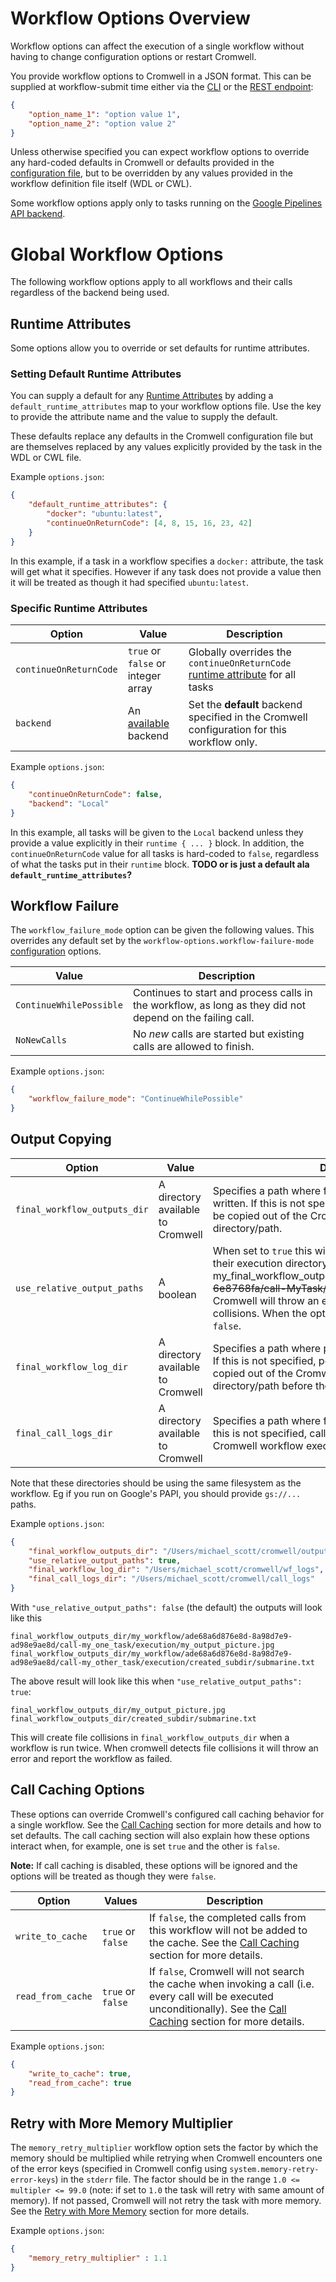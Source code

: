 # Workflow Options Overview

Workflow options can affect the execution of a single workflow without having to change configuration options or restart Cromwell. 

You provide workflow options to Cromwell in a JSON format. This can be supplied at workflow-submit time either via the [CLI](../CommandLine.md) or the [REST endpoint](../api/RESTAPI.md):

```json
{
	"option_name_1": "option value 1",
	"option_name_2": "option value 2"
}
```

Unless otherwise specified you can expect workflow options to override any hard-coded defaults in Cromwell or defaults provided in the [configuration file](../Configuring.md), but to be overridden by any values provided in the workflow definition file itself (WDL or CWL).

Some workflow options apply only to tasks running on the [Google Pipelines API backend](Google).

# Global Workflow Options 

The following workflow options apply to all workflows and their calls regardless of the backend being used.

## Runtime Attributes

Some options allow you to override or set defaults for runtime attributes.

### Setting Default Runtime Attributes

You can supply a default for any [Runtime Attributes](../RuntimeAttributes.md) by adding a `default_runtime_attributes` map to your workflow options file. Use the key to provide the attribute name and the value to supply the default. 

These defaults replace any defaults in the Cromwell configuration file but are themselves replaced by any values explicitly provided by the task in the WDL or CWL file.

Example `options.json`:
```json
{
    "default_runtime_attributes": {
        "docker": "ubuntu:latest",
        "continueOnReturnCode": [4, 8, 15, 16, 23, 42]
    }
}
```

In this example, if a task in a workflow specifies a `docker:` attribute, the task will get what it specifies. However if any task does not provide a value then it will be treated as though it had specified `ubuntu:latest`.

### Specific Runtime Attributes

|Option|Value|Description|
|---|---|---|
|`continueOnReturnCode`|`true` or `false` or integer array|Globally overrides the `continueOnReturnCode` [runtime attribute](../RuntimeAttributes.md) for all tasks| 
|`backend`|An [available](../Configuring.md) backend|Set the **default** backend specified in the Cromwell configuration for this workflow only.|

Example `options.json`:
```json
{
    "continueOnReturnCode": false,
    "backend": "Local"
}
```

In this example, all tasks will be given to the `Local` backend unless they provide a value explicitly in their `runtime { ... }` block. In addition, the `continueOnReturnCode` value for all tasks is hard-coded to `false`, regardless of what the tasks put in their `runtime` block. **TODO or is just a default ala `default_runtime_attributes`?**

## Workflow Failure

The `workflow_failure_mode` option can be given the following values. This overrides any default set by the `workflow-options.workflow-failure-mode` [configuration](../Configuring.md) options.

|Value|Description|
|---|---|
|`ContinueWhilePossible`|Continues to start and process calls in the workflow, as long as they did not depend on the failing call.|
|`NoNewCalls`|No *new* calls are started but existing calls are allowed to finish.|

Example `options.json`:
```json
{
    "workflow_failure_mode": "ContinueWhilePossible"
}
```

## Output Copying
|Option|Value|Description|
|---|---|---|
|`final_workflow_outputs_dir`|A directory available to Cromwell|Specifies a path where final workflow outputs will be written. If this is not specified, workflow outputs will not be copied out of the Cromwell workflow execution directory/path.|
|`use_relative_output_paths`| A boolean | When set to `true` this will copy all the outputs relative to their execution directory. my_final_workflow_outputs_dir/~~MyWorkflow/af76876d8-6e8768fa/call-MyTask/execution/~~output_of_interest . Cromwell will throw an exception when this leads to collisions. When the option is not set it will default to `false`.|
|`final_workflow_log_dir`|A directory available to Cromwell|Specifies a path where per-workflow logs will be written. If this is not specified, per-workflow logs will not be copied out of the Cromwell workflow log temporary directory/path before they are deleted.|
|`final_call_logs_dir`|A directory available to Cromwell|Specifies a path where final call logs will be written.  If this is not specified, call logs will not be copied out of the Cromwell workflow execution directory/path.|

Note that these directories should be using the same filesystem as the workflow. Eg if you run on Google's PAPI, you should provide `gs://...` paths.

Example `options.json`:
```json
{
    "final_workflow_outputs_dir": "/Users/michael_scott/cromwell/outputs",
    "use_relative_output_paths": true,
    "final_workflow_log_dir": "/Users/michael_scott/cromwell/wf_logs",
    "final_call_logs_dir": "/Users/michael_scott/cromwell/call_logs"
}
```

With `"use_relative_output_paths": false` (the default) the outputs will look like this

```
final_workflow_outputs_dir/my_workflow/ade68a6d876e8d-8a98d7e9-ad98e9ae8d/call-my_one_task/execution/my_output_picture.jpg
final_workflow_outputs_dir/my_workflow/ade68a6d876e8d-8a98d7e9-ad98e9ae8d/call-my_other_task/execution/created_subdir/submarine.txt
```

The above result will look like this when `"use_relative_output_paths": true`:
```
final_workflow_outputs_dir/my_output_picture.jpg
final_workflow_outputs_dir/created_subdir/submarine.txt
```

This will create file collisions in `final_workflow_outputs_dir` when a workflow is run twice. When cromwell
detects file collisions it will throw an error and report the workflow as failed.

## Call Caching Options

These options can override Cromwell's configured call caching behavior for a single workflow. See the [Call Caching](../cromwell_features/CallCaching.md) section for more details and how to set defaults. The call caching section will also explain how these options interact when, for example, one is set `true` and the other is `false`.

**Note:** If call caching is disabled, these options will be ignored and the options will be treated as though they were `false`.

|Option|Values|Description|
|---|---|---|
|`write_to_cache`|`true` or `false`|If `false`, the completed calls from this workflow will not be added to the cache.  See the [Call Caching](../cromwell_features/CallCaching.md) section for more details.|
|`read_from_cache`|`true` or `false`|If `false`, Cromwell will not search the cache when invoking a call (i.e. every call will be executed unconditionally).  See the [Call Caching](../cromwell_features/CallCaching.md) section for more details.|

Example `options.json`:
```json
{
    "write_to_cache": true,
    "read_from_cache": true
}
```

## Retry with More Memory Multiplier

The `memory_retry_multiplier` workflow option sets the factor by which the memory should be multiplied while retrying 
when Cromwell encounters one of the error keys (specified in Cromwell config using `system.memory-retry-error-keys`) in 
the `stderr` file. The factor should be in the range `1.0 <= multipler <= 99.0` (note: if set to `1.0` the task will retry 
with same amount of memory). If not passed, Cromwell will not retry the task with more memory. See the
[Retry with More Memory](../cromwell_features/RetryWithMoreMemory.md) section for 
more details.

Example `options.json`:
```json
{
    "memory_retry_multiplier" : 1.1
}
```
